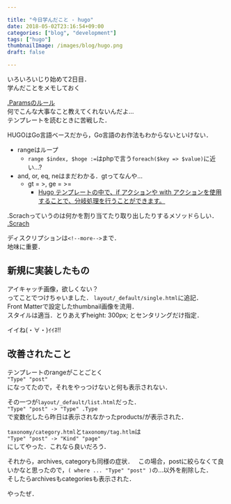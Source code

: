 ```yaml
---

title: "今日学んだこと - hugo"
date: 2018-05-02T23:16:54+09:00
categories: ["blog", "development"]
tags: ["hugo"]
thumbnailImage: /images/blog/hugo.png
draft: false

---
```


<!-- # 今日学んだこと -->

いろいろいじり始めて2日目．  
学んだことをメモしておく
<!--more-->

[.Paramsのルール](https://qiita.com/spiegel-im-spiegel/items/4c5859f7cac877068742#params-%E3%81%AE%E3%83%AB%E3%83%BC%E3%83%AB)  
何でこんな大事なこと教えてくれないんだよ...  
テンプレートを読むときに苦戦した．  

HUGOはGo言語ベースだから，Go言語のお作法もわからないといけない．
* rangeはループ
  * `range $index, $hoge :=`はphpで言う`foreach($key => $value)`に近い...?
* and, or, eq, neはまだわかる．gtってなんや...
  * gt = >, ge = >=
    * [Hugo テンプレートの中で、if アクションや with アクションを使用することで、分岐処理を行うことができます。](http://maku77.github.io/hugo/layout/grammer/if.html)  

.Scrachっていうのは何かを割り当てたり取り出したりするメソッドらしい．  
[.Scrach](https://gohugo.io/functions/scratch)  

ディスクリプションは`<!--more-->`まで．  
地味に重要．

## 新規に実装したもの  

アイキャッチ画像，欲しくない？  
ってことでつけちゃいました．
`layout/_default/single.html`に追記．  
Front Matterで設定したthumbnail画像を流用．  
スタイルは適当．とりあえずheight: 300px; とセンタリングだけ指定．

イイね(・∀・)ｲｲﾈ!!  


## 改善されたこと
テンプレートのrangeがことごとく  
`"Type" "post"`  
になってたので，それをやっつけないと何も表示されない．  

その一つが`layout/_default/list.html`だった．  
`"Type" "post" -> "Type" .Type`  
で変数化したら昨日は表示されなかったproducts/が表示された．  

`taxonomy/category.html`と`taxonomy/tag.htlm`は  
`"Type" "post" -> "Kind" "page"`  
にしてやった．これなら良いだろう．

それから，archives, categoryも同様の症状．　 
この場合，postに絞らなくて良いかなと思ったので，`( where ... "Type" "post" )`の...以外を削除した．  
そしたらarchivesもcategoriesも表示された．

やったぜ．  


